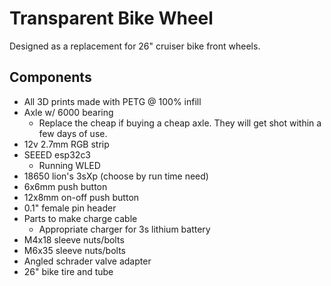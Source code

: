 # Transparent Bike Wheel

Designed as a replacement for 26" cruiser bike front wheels.


## Components

- All 3D prints made with PETG @ 100% infill
- Axle w/ 6000 bearing
   - Replace the cheap if buying a cheap axle. They will get shot within a few days of use.
- 12v 2.7mm RGB strip
- SEEED esp32c3
   - Running WLED
- 18650 lion's 3sXp (choose by run time need)
- 6x6mm push button
- 12x8mm on-off push button
- 0.1" female pin header
- Parts to make charge cable
  - Appropriate charger for 3s lithium battery
- M4x18 sleeve nuts/bolts
- M6x35 sleeve nuts/bolts
- Angled schrader valve adapter
- 26" bike tire and tube

